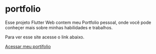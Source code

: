 # portfolio

Esse projeto Flutter Web contem meu Portfolio pessoal, onde você pode conheçer mais sobre minhas habilidades e trabalhos.

Para ver esse site acesse o link abaixo.

[Acessar meu portifolio](https://althierfson.github.io/#/)
